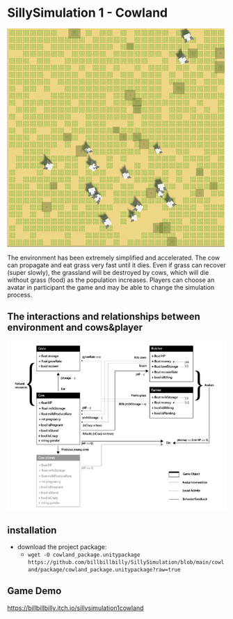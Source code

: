 # SillySimulation 1 - Cowland
<img src="images/Screenshot.png" width="500">

The environment has been extremely simplified and accelerated. 
The cow can propagate and eat grass very fast until it dies. 
Even if grass can recover (super slowly), the grassland will 
be destroyed by cows, which will die without grass (food) 
as the population increases. Players can choose an avatar in 
participant the game and may be able to change the simulation process. 

## The interactions and relationships between environment and cows&player
![diagram](images/cowland_diagram-01.jpg)

## installation
- download the project package: 
  - `wget -O cowland_package.unitypackage https://github.com/billbillbilly/SillySimulation/blob/main/cowland/package/cowland_package.unitypackage?raw=true`

## Game Demo
https://billbillbilly.itch.io/sillysimulation1cowland
